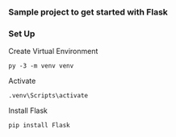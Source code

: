 ### Sample project to get started with Flask

### Set Up
Create Virtual Environment
```
py -3 -m venv venv
```
Activate
```
.venv\Scripts\activate
```
Install Flask
```
pip install Flask
```
